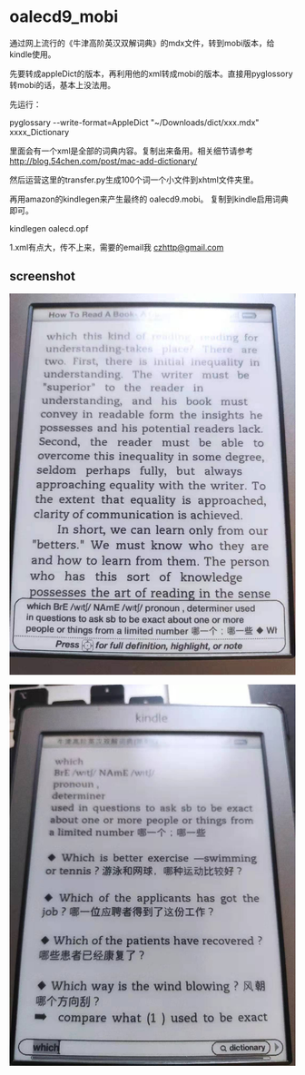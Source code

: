 # oalecd9_mobi

通过网上流行的《牛津高阶英汉双解词典》的mdx文件，转到mobi版本，给kindle使用。

先要转成appleDict的版本，再利用他的xml转成mobi的版本。直接用pyglossory转mobi的话，基本上没法用。

先运行： 

pyglossary --write-format=AppleDict "~/Downloads/dict/xxx.mdx" xxxx_Dictionary

里面会有一个xml是全部的词典内容。复制出来备用。相关细节请参考 http://blog.54chen.com/post/mac-add-dictionary/

然后运营这里的transfer.py生成100个词一个小文件到xhtml文件夹里。

再用amazon的kindlegen来产生最终的 oalecd9.mobi。 复制到kindle启用词典即可。

kindlegen oalecd.opf


1.xml有点大，传不上来，需要的email我 czhttp@gmail.com

screenshot
----------

![Screenshot](https://github.com/54chen/oalecd9_mobi/blob/main/1.jpg)

![Screenshot](https://github.com/54chen/oalecd9_mobi/blob/main/2.jpg)

